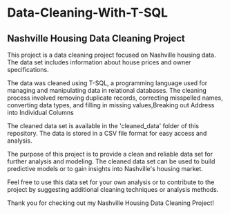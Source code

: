 # Data-Cleaning-With-T-SQL
## Nashville Housing Data Cleaning Project

This project is a data cleaning project focused on Nashville housing data. The data set includes information about house prices and owner specifications.

The data was cleaned using T-SQL, a programming language used for managing and manipulating data in relational databases. The cleaning process involved removing duplicate records, correcting misspelled names, converting data types, and filling in missing values,Breaking out Address into Individual Columns

The cleaned data set is available in the 'cleaned_data' folder of this repository. The data is stored in a CSV file format for easy access and analysis.

The purpose of this project is to provide a clean and reliable data set for further analysis and modeling. The cleaned data set can be used to build predictive models or to gain insights into Nashville's housing market.

Feel free to use this data set for your own analysis or to contribute to the project by suggesting additional cleaning techniques or analysis methods.

Thank you for checking out my Nashville Housing Data Cleaning Project!
